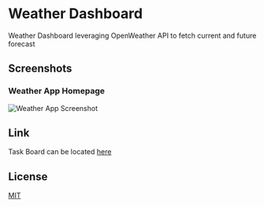 # Weather Dashboard
Weather Dashboard leveraging OpenWeather API to fetch current and future forecast 

## Screenshots

### Weather App Homepage
![Weather App Screenshot](./assets/img/Screenshot%202024-04-11%20at%206.04.35 PM.png) 



## Link 

Task Board can be located [here](https://mmhilbert.github.io/weather-dashboard/)


## License

[MIT](https://choosealicense.com/licenses/mit/)